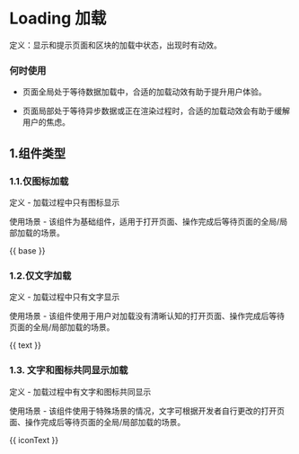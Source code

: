 # Loading 加载 
定义：显示和提示页面和区块的加载中状态，出现时有动效。

### 何时使用
- 页面全局处于等待数据加载中，合适的加载动效有助于提升用户体验。

- 页面局部处于等待异步数据或正在渲染过程时，合适的加载动效会有助于缓解用户的焦虑。

## 1.组件类型
### 1.1.仅图标加载
定义 - 加载过程中只有图标显示

使用场景 - 该组件为基础组件，适用于打开页面、操作完成后等待页面的全局/局部加载的场景。

{{ base }}

### 1.2.仅文字加载
定义 - 加载过程中只有文字显示

使用场景 - 该组件使用于用户对加载没有清晰认知的打开页面、操作完成后等待页面的全局/局部加载的场景。

{{ text }}

### 1.3. 文字和图标共同显示加载
定义 - 加载过程中有文字和图标共同显示

使用场景 - 该组件使用于特殊场景的情况，文字可根据开发者自行更改的打开页面、操作完成后等待页面的全局/局部加载的场景。

{{ iconText }}
